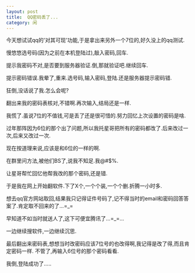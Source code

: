 ```yaml
---
layout: post
title:  QQ密码丢了...  
category: 闲
---
```

今天想试试qq的'对其可现'功能,于是拿出来另外一个7位的,好久没上的qq测试.

慢悠悠选号码(因为之前在本机登陆过),敲入密码,回车.

提示我密码不对,是否要到服务器验证.倒,那就验证吧.继续回车.

提示密码错误.我晕了,重来.选号码,输入密码,登陆.还是服务器提示密码错.

狂倒,没话说了我.怎么会呢?

翻出来我的密码表核对,不错啊.再次输入,结局还是一样.

我慌了.虽说7位的不值钱,可是丢了还是很可惜的.努力回忆上次设置的密码是啥.

过年那阵因为6位的那个出了问题,所以我托星哥把所有的密码都改了.后来改过一次,后来又改过一次.

现在按道理来说,应该是和6位的一样的啊.

在群里问方法,被他们BS了,说我不知足.我@#$%.

让星哥帮忙回忆他帮我改的那个密码,还是错.

于是我在网上开始翻软件.下了X个,一个个装,一个个删.折腾一小时多.

想去qq官方网站取回,结果我只记得证件号码了,记不得当时的email和密码回答答案了.肯定取不回来的了...=_=

早知道不如当时就送人了,这下可便宜腾讯了...=_=...


一边继续搜软件,一边继续沉思.

最后翻出来密码表,想想当时改密码应该7位号的也改得啊,我记得是改了得,而且肯定密码一样.
不管了,再输入6位号的那个密码看看.

我倒,登陆成功了.....